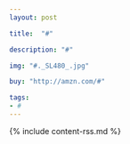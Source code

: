 ```yaml
---
layout: post

title:  "#"

description: "#"

img: "#._SL480_.jpg"

buy: "http://amzn.com/#"

tags:
- #
---
```


{% include content-rss.md %}